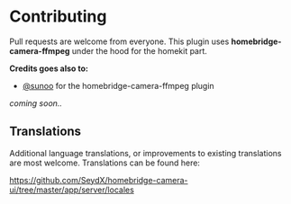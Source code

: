 # Contributing

Pull requests are welcome from everyone. This plugin uses **homebridge-camera-ffmpeg** under the hood for the homekit part.

**Credits goes also to:**

- [@sunoo](https://github.com/Sunoo/homebridge-camera-ffmpeg) for the homebridge-camera-ffmpeg plugin


_coming soon.._

## Translations

Additional language translations, or improvements to existing translations are most welcome. Translations can be found here:

https://github.com/SeydX/homebridge-camera-ui/tree/master/app/server/locales
